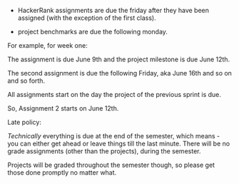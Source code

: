 * HackerRank assignments are due the friday after they have been assigned (with the exception of the first class).

* project benchmarks are due the following monday.

For example, for week one:

The assignment is due June 9th and the project milestone is due June 12th.

The second assignment is due the following Friday, aka June 16th and so on and so forth.

All assignments start on the day the project of the previous sprint is due.

So, Assignment 2 starts on June 12th.  

Late policy:

_Technically_ everything is due at the end of the semester, which means - you can either get ahead or leave things till the last minute.  There will be no grade assignments (other than the projects), during the semester.

Projects will be graded throughout the semester though, so please get those done promptly no matter what.

